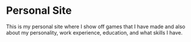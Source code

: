 # Personal Site
This is my personal site where I show off games that I have made and also about my personality, work experience, education, and what skills I have.
